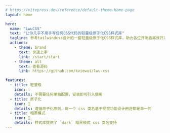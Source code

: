 ```yaml
---
# https://vitepress.dev/reference/default-theme-home-page
layout: home

hero:
  name: "LwuCSS"
  text: "让你几乎不用手写任何CSS代码的轻量级原子化CSS样式库"
  tagline: 参考tailwindcss设计的一套轻量级原子化CSS样式库，助力各位开发者高效开发业务。
  actions:
    - theme: brand
      text: 快速上手
      link: /start/start
    - theme: alt
      text: 查看源码
      link: https://github.com/kviewui/lwu-css

features:
  - title: 轻量级
    icon: 💡
    details: 不需要任何单独配置，安装即可引入使用
  - title: 原子化
    icon: 🔨
    details: 遵循原子化原则，每一个 css 类名基于视觉功能设计用途都是单一的
  - title: 暗黑模式
    icon: 🌙
    details: 样式库提供了 `dark` 暗黑模式 css 类名支持
---
```


